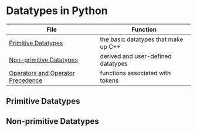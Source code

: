# Datatypes in Python

| File | Function |
| ---- | -------- |
| [Primitive Datatypes]() | the basic datatypes that make up C++ |
| [Non-primitive Datatypes]() | derived and user-defined datatypes |
| [Operators and Operator Precedence]() | functions associated with tokens |

## Primitive Datatypes


## Non-primitive Datatypes
